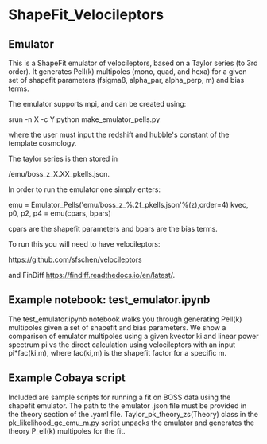 # ShapeFit_Velocileptors

## Emulator
This is a ShapeFit emulator of velocileptors, based on a Taylor series (to 3rd order). It generates Pell(k) multipoles (mono, quad, and hexa) for a given set of shapefit parameters (fsigma8, alpha_par, alpha_perp, m) and bias terms. 

The emulator supports mpi, and can be created using:

srun -n X -c Y python make_emulator_pells.py <z> <h>

where the user must input the redshift and hubble's constant of the template cosmology.

The taylor series is then stored in

/emu/boss_z_X.XX_pkells.json.

In order to run the emulator one simply enters:

emu = Emulator_Pells('emu/boss_z_%.2f_pkells.json'%(z),order=4) kvec, p0, p2, p4 = emu(cpars, bpars)

cpars are the shapefit parameters and bpars are the bias terms.

To run this you will need to have velocileptors:

https://github.com/sfschen/velocileptors

and FinDiff https://findiff.readthedocs.io/en/latest/.


## Example notebook: test_emulator.ipynb
The test_emulator.ipynb notebook walks you through generating Pell(k) multipoles given a set of shapefit and bias parameters. We show a comparison of emulator multipoles using a given kvector ki and linear power spectrum pi vs the direct calculation using velocileptors with an input pi*fac(ki,m), where fac(ki,m) is the shapefit factor for a specific m.

## Example Cobaya script

Included are sample scripts for running a fit on BOSS data using the shapefit emulator. The path to the emulator .json file must be provided in the theory section of the .yaml file. Taylor_pk_theory_zs(Theory) class in the pk_likelihood_gc_emu_m.py script unpacks the emulator and generates the theory P_ell(k) multipoles for the fit.
